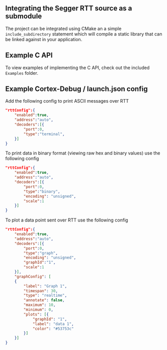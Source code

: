 ## Integrating the Segger RTT source as a submodule

The project can be integrated using CMake an a simple `include_subdirectory` statement which will compile a static library that can be linked against in your application.

## Example C API

To view examples of implementing the C API, check out the included `Examples` folder.

## Example Cortex-Debug / launch.json config

Add the following config to print ASCII messages over RTT

```json
"rttConfig":{
    "enabled":true,
    "address":"auto",
    "decoders":[{
        "port":0,
        "type":"terminal",
    }]
}
```

To print data in binary format (viewing raw hex and binary values) use the following config

```json
"rttConfig":{
    "enabled":true,
    "address":"auto",
    "decoders":[{
        "port":0,
        "type":"binary",
        "encoding": "unsigned",
        "scale":1
    }]
}
```

To plot a data point sent over RTT use the following config

```json
"rttConfig":{
    "enabled":true,
    "address":"auto",
    "decoders":[{
        "port":0,
        "type":"graph",
        "encoding": "unsigned",
        "graphId":"1",
        "scale":1
    }],
    "graphConfig": [
    {
        "label": "Graph 1",
        "timespan": 30,
        "type": "realtime",
        "annotate": false,
        "maximum": 10,
        "minimum": 0,
        "plots": [{
            "graphId": "1",
            "label": "data 1",
            "color": "#53753c"
        }]
    }]
}
```
